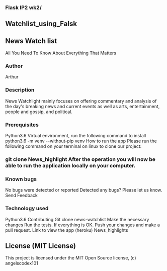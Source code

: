 ###  Flask IP2  wk2/
##  Watchlist_using_Falsk

## News Watch list
All You Need To Know About Everything That Matters
### Author
Arthur

### Description
News Watchlight mainly focuses on offering commentary and analysis of the day's breaking news and current events as well as arts, entertainment, people and gossip, and political.

### Prerequisites
Python3.6 Virtual environment, run the following command to install python3.6 -m venv --without-pip venv How to run the app Please run the following command on your terminal on linux to clone our project:

###  git clone News_highlight After the operation you will now be able to run the application locally on your computer.

### Known bugs
No bugs were detected or reported Detected any bugs? Please let us know. Send Feedback

### Technology used
Python3.6
Contributing
Git clone news-watchlist Make the necessary changes Run the tests. If everything is OK. Push your changes and make a pull request. Link to view the app (heroku) News_highlights

##   License (MIT License)
This project is licensed under the MIT Open Source license, (c) angelscodex101
